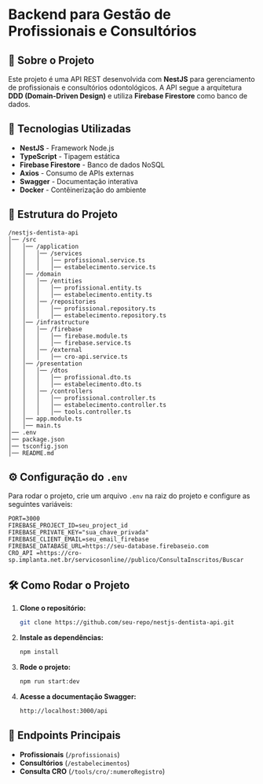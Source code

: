 # Backend para Gestão de Profissionais e Consultórios

## 📌 Sobre o Projeto
Este projeto é uma API REST desenvolvida com **NestJS** para gerenciamento de profissionais e consultórios odontológicos. A API segue a arquitetura **DDD (Domain-Driven Design)** e utiliza **Firebase Firestore** como banco de dados.

## 🚀 Tecnologias Utilizadas
- **NestJS** - Framework Node.js
- **TypeScript** - Tipagem estática
- **Firebase Firestore** - Banco de dados NoSQL
- **Axios** - Consumo de APIs externas
- **Swagger** - Documentação interativa
- **Docker** - Contêinerização do ambiente

## 📂 Estrutura do Projeto
```
/nestjs-dentista-api
│── /src
│   │── /application
│   │   │── /services
│   │   │   │── profissional.service.ts
│   │   │   │── estabelecimento.service.ts
│   │── /domain
│   │   │── /entities
│   │   │   │── profissional.entity.ts
│   │   │   │── estabelecimento.entity.ts
│   │   │── /repositories
│   │   │   │── profissional.repository.ts
│   │   │   │── estabelecimento.repository.ts
│   │── /infrastructure
│   │   │── /firebase
│   │   │   │── firebase.module.ts
│   │   │   │── firebase.service.ts
│   │   │── /external
│   │   │   │── cro-api.service.ts
│   │── /presentation
│   │   │── /dtos
│   │   │   │── profissional.dto.ts
│   │   │   │── estabelecimento.dto.ts
│   │   │── /controllers
│   │   │   │── profissional.controller.ts
│   │   │   │── estabelecimento.controller.ts
│   │   │   │── tools.controller.ts
│   │── app.module.ts
│   │── main.ts
│── .env
│── package.json
│── tsconfig.json
│── README.md
```

## ⚙️ Configuração do `.env`
Para rodar o projeto, crie um arquivo `.env` na raiz do projeto e configure as seguintes variáveis:

```
PORT=3000
FIREBASE_PROJECT_ID=seu_project_id
FIREBASE_PRIVATE_KEY="sua_chave_privada"
FIREBASE_CLIENT_EMAIL=seu_email_firebase
FIREBASE_DATABASE_URL=https://seu-database.firebaseio.com
CRO_API =https://cro-sp.implanta.net.br/servicosonline//publico/ConsultaInscritos/Buscar
```

## 🛠️ Como Rodar o Projeto
1. **Clone o repositório:**
   ```sh
   git clone https://github.com/seu-repo/nestjs-dentista-api.git
   ```
2. **Instale as dependências:**
   ```sh
   npm install
   ```
3. **Rode o projeto:**
   ```sh
   npm run start:dev
   ```
4. **Acesse a documentação Swagger:**
   ```sh
   http://localhost:3000/api
   ```

## 📌 Endpoints Principais
- **Profissionais** (`/profissionais`)
- **Consultórios** (`/estabelecimentos`)
- **Consulta CRO** (`/tools/cro/:numeroRegistro`)
